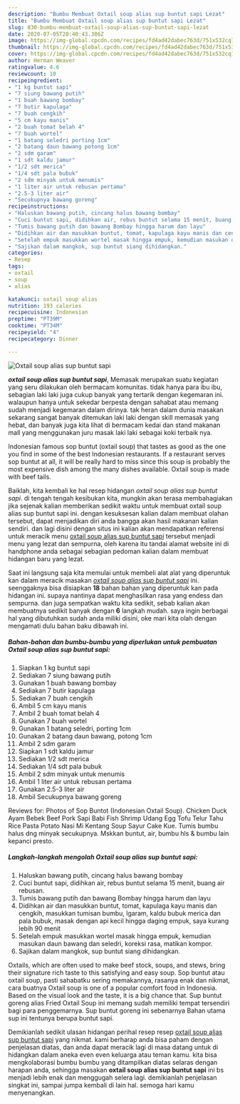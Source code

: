 ```yaml
---
description: "Bumbu Membuat Oxtail soup alias sup buntut sapi Lezat"
title: "Bumbu Membuat Oxtail soup alias sup buntut sapi Lezat"
slug: 830-bumbu-membuat-oxtail-soup-alias-sup-buntut-sapi-lezat
date: 2020-07-05T20:40:43.386Z
image: https://img-global.cpcdn.com/recipes/fd4ad42dabec763d/751x532cq70/oxtail-soup-alias-sup-buntut-sapi-foto-resep-utama.jpg
thumbnail: https://img-global.cpcdn.com/recipes/fd4ad42dabec763d/751x532cq70/oxtail-soup-alias-sup-buntut-sapi-foto-resep-utama.jpg
cover: https://img-global.cpcdn.com/recipes/fd4ad42dabec763d/751x532cq70/oxtail-soup-alias-sup-buntut-sapi-foto-resep-utama.jpg
author: Herman Weaver
ratingvalue: 4.6
reviewcount: 10
recipeingredient:
- "1 kg buntut sapi"
- "7 siung bawang putih"
- "1 buah bawang bombay"
- "7 butir kapulaga"
- "7 buah cengkih"
- "5 cm kayu manis"
- "2 buah tomat belah 4"
- "7 buah wortel"
- "1 batang seledri porting 1cm"
- "2 batang daun bawang potong 1cm"
- "2 sdm garam"
- "1 sdt kaldu jamur"
- "1/2 sdt merica"
- "1/4 sdt pala bubuk"
- "2 sdm minyak untuk menumis"
- "1 liter air untuk rebusan pertama"
- "2.5-3 liter air"
- "Secukupnya bawang goreng"
recipeinstructions:
- "Haluskan bawang putih, cincang halus bawang bombay"
- "Cuci buntut sapi, didihkan air, rebus buntut selama 15 menit, buang air rebusan."
- "Tumis bawang putih dan bawang Bombay hingga harum dan layu"
- "Didihkan air dan masukkan buntut, tomat, kapulaga kayu manis dan cengkih, masukkan tumisan bumbu, lgaram, kaldu bubuk merica dan pala bubuk, masak dengan api kecil hingga daging empuk, saya kurang lebih 90 menit"
- "Setelah empuk masukkan wortel masak hingga empuk, kemudian masukan daun bawang dan seledri, koreksi rasa, matikan kompor."
- "Sajikan dalam mangkok, sup buntut siang dihidangkan."
categories:
- Resep
tags:
- oxtail
- soup
- alias

katakunci: oxtail soup alias 
nutrition: 193 calories
recipecuisine: Indonesian
preptime: "PT39M"
cooktime: "PT34M"
recipeyield: "4"
recipecategory: Dinner

---
```



![Oxtail soup alias sup buntut sapi](https://img-global.cpcdn.com/recipes/fd4ad42dabec763d/751x532cq70/oxtail-soup-alias-sup-buntut-sapi-foto-resep-utama.jpg)

<b><i>oxtail soup alias sup buntut sapi</i></b>, Memasak merupakan suatu kegiatan yang seru dilakukan oleh bermacam komunitas. tidak hanya para ibu ibu, sebagian laki laki juga cukup banyak yang tertarik dengan kegemaran ini. walaupun hanya untuk sekedar berpesta dengan sahabat atau memang sudah menjadi kegemaran dalam dirinya. tak heran dalam dunia masakan sekarang sangat banyak ditemukan laki laki dengan skill memasak yang hebat, dan banyak juga kita lihat di bermacam kedai dan stand makanan mall yang menggunakan juru masak laki laki sebagai koki terbaik nya.

Indonesian famous sop buntut (oxtail soup) that tastes as good as the one you find in some of the best Indonesian restaurants. If a restaurant serves sop buntut at all, it will be really hard to miss since this soup is probably the most expensive dish among the many dishes available. Oxtail soup is made with beef tails.

Baiklah, kita kembali ke hal resep hidangan <i>oxtail soup alias sup buntut sapi</i>. di tengah tengah kesibukan kita, mungkin akan terasa membahagiakan jika sejenak kalian memberikan sedikit waktu untuk membuat oxtail soup alias sup buntut sapi ini. dengan kesuksesan kalian dalam membuat olahan tersebut, dapat menjadikan diri anda bangga akan hasil makanan kalian sendiri. dan lagi disini dengan situs ini kalian akan mendapatkan referensi untuk meracik menu <u>oxtail soup alias sup buntut sapi</u> tersebut menjadi menu yang lezat dan sempurna, oleh karena itu tandai alamat website ini di handphone anda sebagai sebagian pedoman kalian dalam membuat hidangan baru yang lezat.


Saat ini langsung saja kita memulai untuk membeli alat alat yang diperuntuk kan dalam meracik masakan <u><i>oxtail soup alias sup buntut sapi</i></u> ini. seenggaknya bisa disiapkan <b>18</b> bahan bahan yang diperuntuk kan pada hidangan ini. supaya nantinya dapat menghasilkan rasa yang endess dan sempurna. dan juga sempatkan waktu kita sedikit, sebab kalian akan membuatnya sedikit banyak dengan <b>6</b> langkah mudah. saya ingin berbagai hal yang dibutuhkan sudah anda miliki disini, oke mari kita olah dengan mengamati dulu bahan baku dibawah ini.

<!--inarticleads1-->

##### Bahan-bahan dan bumbu-bumbu yang diperlukan untuk pembuatan Oxtail soup alias sup buntut sapi:

1. Siapkan 1 kg buntut sapi
1. Sediakan 7 siung bawang putih
1. Gunakan 1 buah bawang bombay
1. Sediakan 7 butir kapulaga
1. Sediakan 7 buah cengkih
1. Ambil 5 cm kayu manis
1. Ambil 2 buah tomat belah 4
1. Gunakan 7 buah wortel
1. Gunakan 1 batang seledri, porting 1cm
1. Gunakan 2 batang daun bawang, potong 1cm
1. Ambil 2 sdm garam
1. Siapkan 1 sdt kaldu jamur
1. Sediakan 1/2 sdt merica
1. Sediakan 1/4 sdt pala bubuk
1. Ambil 2 sdm minyak untuk menumis
1. Ambil 1 liter air untuk rebusan pertama
1. Gunakan 2.5-3 liter air
1. Ambil Secukupnya bawang goreng


Reviews for: Photos of Sop Buntot (Indonesian Oxtail Soup). Chicken Duck Ayam Bebek Beef Pork Sapi Babi Fish Shrimp Udang Egg Tofu Telur Tahu Rice Pasta Potato Nasi Mi Kentang Soup Sayur Cake Kue. Tumis bumbu halus dng minyak secukupnya. Mskkan buntut, air, bumbu hls &amp; bumbu lain kepanci presto. 

<!--inarticleads2-->

##### Langkah-langkah mengolah Oxtail soup alias sup buntut sapi:

1. Haluskan bawang putih, cincang halus bawang bombay
1. Cuci buntut sapi, didihkan air, rebus buntut selama 15 menit, buang air rebusan.
1. Tumis bawang putih dan bawang Bombay hingga harum dan layu
1. Didihkan air dan masukkan buntut, tomat, kapulaga kayu manis dan cengkih, masukkan tumisan bumbu, lgaram, kaldu bubuk merica dan pala bubuk, masak dengan api kecil hingga daging empuk, saya kurang lebih 90 menit
1. Setelah empuk masukkan wortel masak hingga empuk, kemudian masukan daun bawang dan seledri, koreksi rasa, matikan kompor.
1. Sajikan dalam mangkok, sup buntut siang dihidangkan.


Oxtails, which are often used to make beef stock, soups, and stews, bring their signature rich taste to this satisfying and easy soup. Sop buntut atau oxtail soup, pasti sahabatku sering memakannya, rasanya enak dan nikmat, cara buatnya Oxtail soup is one of a popular comfort food in Indonesia. Based on the visual look and the taste, it is a big chance that. Sup buntut goreng alias Fried Oxtail Soup ini memang sudah memiliki tempat tersendiri bagi para penggemarnya. Sup buntut goreng ini sebenarnya Bahan utama sup ini tentunya berupa buntut sapi. 

Demikianlah sedikit ulasan hidangan perihal resep resep <u>oxtail soup alias sup buntut sapi</u> yang nikmat. kami berharap anda bisa paham dengan penjelasan diatas, dan anda dapat meracik lagi di masa datang untuk di hidangkan dalam aneka even even keluarga atau teman kamu. kita bisa mengkolaborasi bumbu bumbu yang ditampilkan diatas selaras dengan harapan anda, sehingga masakan <b>oxtail soup alias sup buntut sapi</b> ini bs menjadi lebih enak dan menggugah selera lagi. demikianlah penjelasan singkat ini, sampai jumpa kembali di lain hal. semoga hari kamu menyenangkan.
